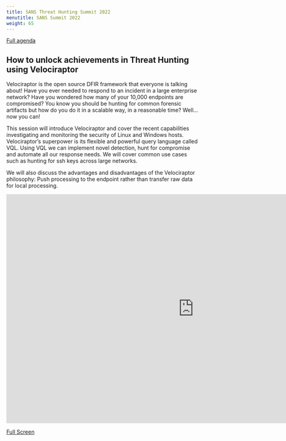 ```yaml
---
title: SANS Threat Hunting Summit 2022
menutitle: SANS Summit 2022
weight: 65
---
```


[Full agenda](https://www.sans.org/webcasts/threat-hunting---part-of-the-dfir-summit---solutions-track/)

## How to unlock achievements in Threat Hunting using Velociraptor

Velociraptor is the open source DFIR framework that everyone is
talking about! Have you ever needed to respond to an incident in a
large enterprise network? Have you wondered how many of your 10,000
endpoints are compromised? You know you should be hunting for common
forensic artifacts but how do you do it in a scalable way, in a
reasonable time? Well… now you can!

This session will introduce Velociraptor and cover the recent
capabilities investigating and monitoring the security of Linux and
Windows hosts. Velociraptor’s superpower is its flexible and powerful
query language called VQL. Using VQL we can implement novel detection,
hunt for compromise and automate all our response needs. We will cover
common use cases such as hunting for ssh keys across large networks.

We will also discuss the advantages and disadvantages of the
Velociraptor philosophy: Push processing to the endpoint rather than
transfer raw data for local processing.

<iframe src="https://present.velocidex.com/sans_2022/index.html" frameborder="0" width="980px" height="600px" allowfullscreen="true" mozallowfullscreen="true" webkitallowfullscreen="true"></iframe>

[Full Screen](https://present.velocidex.com/sans_2022/index.html)
